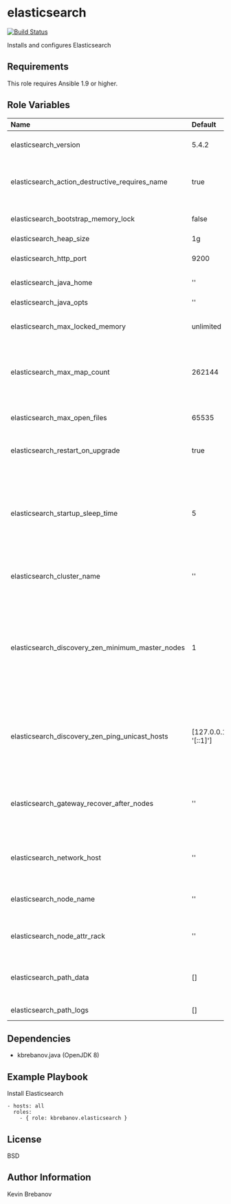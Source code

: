 elasticsearch
=============

[![Build Status](https://travis-ci.org/kbrebanov/ansible-elasticsearch.svg?branch=master)](https://travis-ci.org/kbrebanov/ansible-elasticsearch)

Installs and configures Elasticsearch

Requirements
------------

This role requires Ansible 1.9 or higher.

Role Variables
--------------

| Name                                             | Default              | Description                                                                                                    |
|:-------------------------------------------------|:---------------------|:---------------------------------------------------------------------------------------------------------------|
| elasticsearch_version                            | 5.4.2                | Version of Elasticsearch to install                                                                            |
| elasticsearch_action_destructive_requires_name   | true                 | Require explicit names when deleting indices                                                                   |
| elasticsearch_bootstrap_memory_lock              | false                | Lock the memory on startup                                                                                     |
| elasticsearch_heap_size                          | 1g                   | Heap size                                                                                                      |
| elasticsearch_http_port                          | 9200                 | Set a custom port for HTTP                                                                                     |
| elasticsearch_java_home                          | ''                   | Elasticsearch Java path                                                                                        |
| elasticsearch_java_opts                          | ''                   | Additional Java OPTS                                                                                           |
| elasticsearch_max_locked_memory                  | unlimited            | Maximum locked memory size                                                                                     |
| elasticsearch_max_map_count                      | 262144               | Maximum number of VMA (Virtual Memory Areas) a process can own                                                 |
| elasticsearch_max_open_files                     | 65535                | Maximum number of open files                                                                                   |
| elasticsearch_restart_on_upgrade                 | true                 | Configure restart on package upgrade                                                                           |
| elasticsearch_startup_sleep_time                 | 5                    | The number of seconds to wait before checking if Elasticsearch started successfully as a daemon process        |
| elasticsearch_cluster_name                       | ''                   | Use a descriptive name for your cluster                                                                        |
| elasticsearch_discovery_zen_minimum_master_nodes | 1                    | Prevent the "split brain" by configuring the majority of nodes (total number of master-eligible nodes / 2 + 1) |
| elasticsearch_discovery_zen_ping_unicast_hosts   | [127.0.0.1, '[::1]'] | Pass an initial list of hosts to perform discovery when new node is started                                    |
| elasticsearch_gateway_recover_after_nodes        | ''                   | Block initial recovery after a full cluster restart until N nodes are started                                  |
| elasticsearch_network_host                       | ''                   | Set the bind address to a specific IP (IPv4 or IPv6)                                                           |
| elasticsearch_node_name                          | ''                   | Use a descriptive name for the node                                                                            |
| elasticsearch_node_attr_rack                     | ''                   | Use a descriptive name for the node rack                                                                       |
| elasticsearch_path_data                          | []                   | Paths to directories where to store the data                                                                   |
| elasticsearch_path_logs                          | []                   | Paths to log files                                                                                             |

Dependencies
------------

- kbrebanov.java (OpenJDK 8)

Example Playbook
----------------

Install Elasticsearch
```
- hosts: all
  roles:
    - { role: kbrebanov.elasticsearch }
```

License
-------

BSD

Author Information
------------------

Kevin Brebanov

